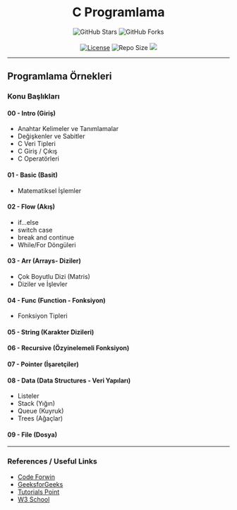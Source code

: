 <h1 align="center">C Programlama</h1>

<div align="center">
   <a><img alt="GitHub Stars" src="https://img.shields.io/github/stars/iamruveyda/C-Programming-TR?style=social"></a>
   <a><img alt="GitHub Forks" src="https://img.shields.io/github/forks/iamruveyda/C-Programming-TR?style=social"><a>
</div>
<br>
<div align="center">
   <a href="https://github.com/iamruveyda/C-Programming-TR/blob/main/LICENSE"><img alt="License" src="https://img.shields.io/github/license/iamruveyda/C-Programming-TR?color=0E6655&style=flat-square"></a>
   <a><img alt="Repo Size" src="https://img.shields.io/github/repo-size/iamruveyda/C-Programming-TR?color=8B0000&style=flat-square"></a>
   <a><img src="https://img.shields.io/badge/repository%20creation%20date-Aug%2031,2020-2E4053.svg?style=flat-square"></a>
</div>

<hr>

## Programlama Örnekleri

### Konu Başlıkları

#### 00 - Intro (Giriş)

- Anahtar Kelimeler ve Tanımlamalar
- Değişkenler ve Sabitler
- C Veri Tipleri
- C Giriş / Çıkış
- C Operatörleri

#### 01 - Basic (Basit)

- Matematiksel İşlemler

#### 02 - Flow (Akış)

- if...else
- switch case
- break and continue
- While/For Döngüleri

#### 03 - Arr (Arrays- Diziler)

- Çok Boyutlu Dizi (Matris)
- Diziler ve İşlevler

#### 04 - Func (Function - Fonksiyon)

- Fonksiyon Tipleri

#### 05 - String (Karakter Dizileri)

#### 06 - Recursive (Özyinelemeli Fonksiyon)

#### 07 - Pointer (İşaretçiler)

#### 08 - Data (Data Structures - Veri Yapıları)

- Listeler
- Stack (Yığın)
- Queue (Kuyruk)
- Trees (Ağaçlar)

#### 09 - File (Dosya)

<hr>

### References / Useful Links

- [Code Forwin](https://codeforwin.org/2017/08/introduction-c-programming.html)
- [GeeksforGeeks](https://www.geeksforgeeks.org/c-programming-language/)
- [Tutorials Point](https://www.tutorialspoint.com/cprogramming/index.htm)
- [W3 School](https://www.w3schools.in/c-tutorial/)
